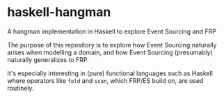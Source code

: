 # haskell-hangman

A hangman implementation in Haskell to explore Event Sourcing and FRP

The purpose of this repository is to explore how Event Sourcing
naturally arises when modelling a domain, and how Event Sourcing
(presumably) naturally generalizes to FRP.

It's especially interesting in (pure) functional languages such
as Haskell where operators like `fold` and `scan`, which FRP/ES
build on, are used routinely.
